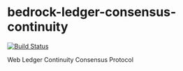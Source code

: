 # bedrock-ledger-consensus-continuity

[![Build Status](https://ci.digitalbazaar.com/buildStatus/icon?job=bedrock-ledger-consensus-continuity)](https://ci.digitalbazaar.com/job/bedrock-ledger-consensus-continuity)

Web Ledger Continuity Consensus Protocol
